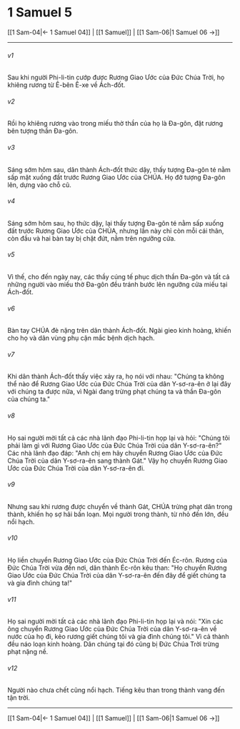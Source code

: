 # 1 Samuel 5

[[1 Sam-04|← 1 Samuel 04]] | [[1 Samuel]] | [[1 Sam-06|1 Samuel 06 →]]
***



###### v1 
Sau khi người Phi-li-tin cướp được Rương Giao Ước của Đức Chúa Trời, họ khiêng rương từ Ê-bên Ê-xe về Ách-đốt. 

###### v2 
Rồi họ khiêng rương vào trong miếu thờ thần của họ là Đa-gôn, đặt rương bên tượng thần Đa-gôn. 

###### v3 
Sáng sớm hôm sau, dân thành Ách-đốt thức dậy, thấy tượng Đa-gôn té nằm sấp mặt xuống đất trước Rương Giao Ước của CHÚA. Họ đỡ tượng Đa-gôn lên, dựng vào chỗ cũ. 

###### v4 
Sáng sớm hôm sau, họ thức dậy, lại thấy tượng Đa-gôn té nằm sấp xuống đất trước Rương Giao Ước của CHÚA, nhưng lần này chỉ còn mỗi cái thân, còn đầu và hai bàn tay bị chặt đứt, nằm trên ngưỡng cửa. 

###### v5 
Vì thế, cho đến ngày nay, các thầy cúng tế phục dịch thần Đa-gôn và tất cả những người vào miếu thờ Đa-gôn đều tránh bước lên ngưỡng cửa miếu tại Ách-đốt. 

###### v6 
Bàn tay CHÚA đè nặng trên dân thành Ách-đốt. Ngài gieo kinh hoàng, khiến cho họ và dân vùng phụ cận mắc bệnh dịch hạch. 

###### v7 
Khi dân thành Ách-đốt thấy việc xảy ra, họ nói với nhau: "Chúng ta không thể nào để Rương Giao Ước của Đức Chúa Trời của dân Y-sơ-ra-ên ở lại đây với chúng ta được nữa, vì Ngài đang trừng phạt chúng ta và thần Đa-gôn của chúng ta." 

###### v8 
Họ sai người mời tất cả các nhà lãnh đạo Phi-li-tin họp lại và hỏi: "Chúng tôi phải làm gì với Rương Giao Ước của Đức Chúa Trời của dân Y-sơ-ra-ên?" Các nhà lãnh đạo đáp: "Anh chị em hãy chuyển Rương Giao Ước của Đức Chúa Trời của dân Y-sơ-ra-ên sang thành Gát." Vậy họ chuyển Rương Giao Ước của Đức Chúa Trời của dân Y-sơ-ra-ên đi. 

###### v9 
Nhưng sau khi rương được chuyển về thành Gát, CHÚA trừng phạt dân trong thành, khiến họ sợ hãi bấn loạn. Mọi người trong thành, từ nhỏ đến lớn, đều nổi hạch. 

###### v10 
Họ liền chuyển Rương Giao Ước của Đức Chúa Trời đến Éc-rôn. Rương của Đức Chúa Trời vừa đến nơi, dân thành Éc-rôn kêu than: "Họ chuyển Rương Giao Ước của Đức Chúa Trời của dân Y-sơ-ra-ên đến đây để giết chúng ta và gia đình chúng ta!" 

###### v11 
Họ sai người mời tất cả các nhà lãnh đạo Phi-li-tin họp lại và nói: "Xin các ông chuyển Rương Giao Ước của Đức Chúa Trời của dân Y-sơ-ra-ên về nước của họ đi, kẻo rương giết chúng tôi và gia đình chúng tôi." Vì cả thành đều náo loạn kinh hoàng. Dân chúng tại đó cũng bị Đức Chúa Trời trừng phạt nặng nề. 

###### v12 
Người nào chưa chết cũng nổi hạch. Tiếng kêu than trong thành vang đến tận trời.

***
[[1 Sam-04|← 1 Samuel 04]] | [[1 Samuel]] | [[1 Sam-06|1 Samuel 06 →]]
